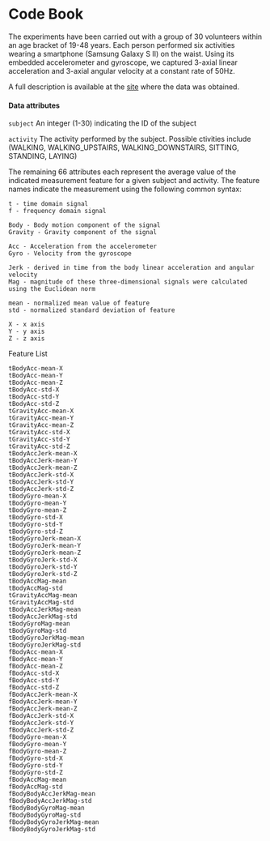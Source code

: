 # Code Book

The experiments have been carried out with a group of 30 volunteers within an age bracket of 19-48 years. Each person performed six activities wearing a smartphone (Samsung Galaxy S II) on the waist. Using its embedded accelerometer and gyroscope, we captured 3-axial linear acceleration and 3-axial angular velocity at a constant rate of 50Hz.

A full description is available at the [site](http://archive.ics.uci.edu/ml/datasets/Human+Activity+Recognition+Using+Smartphones) where the data was obtained.


#### Data attributes

`subject`
	An integer (1-30) indicating the ID of the subject
	
`activity`
	The activity performed by the subject.  Possible ctivities include (WALKING, WALKING_UPSTAIRS, WALKING_DOWNSTAIRS, SITTING, STANDING, LAYING)
	
The remaining 66 attributes each represent the average value of the indicated measurement feature for a given subject and activity.  The feature names indicate the measurement using the following common syntax:

```
t - time domain signal
f - frequency domain signal

Body - Body motion component of the signal
Gravity - Gravity component of the signal

Acc - Acceleration from the accelerometer
Gyro - Velocity from the gyroscope

Jerk - derived in time from the body linear acceleration and angular velocity
Mag - magnitude of these three-dimensional signals were calculated using the Euclidean norm

mean - normalized mean value of feature
std - normalized standard deviation of feature

X - x axis
Y - y axis
Z - z axis
```

Feature List

```
tBodyAcc-mean-X
tBodyAcc-mean-Y
tBodyAcc-mean-Z
tBodyAcc-std-X
tBodyAcc-std-Y
tBodyAcc-std-Z
tGravityAcc-mean-X
tGravityAcc-mean-Y
tGravityAcc-mean-Z
tGravityAcc-std-X
tGravityAcc-std-Y
tGravityAcc-std-Z
tBodyAccJerk-mean-X
tBodyAccJerk-mean-Y
tBodyAccJerk-mean-Z
tBodyAccJerk-std-X
tBodyAccJerk-std-Y
tBodyAccJerk-std-Z
tBodyGyro-mean-X
tBodyGyro-mean-Y
tBodyGyro-mean-Z
tBodyGyro-std-X
tBodyGyro-std-Y
tBodyGyro-std-Z
tBodyGyroJerk-mean-X
tBodyGyroJerk-mean-Y
tBodyGyroJerk-mean-Z
tBodyGyroJerk-std-X
tBodyGyroJerk-std-Y
tBodyGyroJerk-std-Z
tBodyAccMag-mean
tBodyAccMag-std
tGravityAccMag-mean
tGravityAccMag-std
tBodyAccJerkMag-mean
tBodyAccJerkMag-std
tBodyGyroMag-mean
tBodyGyroMag-std
tBodyGyroJerkMag-mean
tBodyGyroJerkMag-std
fBodyAcc-mean-X
fBodyAcc-mean-Y
fBodyAcc-mean-Z
fBodyAcc-std-X
fBodyAcc-std-Y
fBodyAcc-std-Z
fBodyAccJerk-mean-X
fBodyAccJerk-mean-Y
fBodyAccJerk-mean-Z
fBodyAccJerk-std-X
fBodyAccJerk-std-Y
fBodyAccJerk-std-Z
fBodyGyro-mean-X
fBodyGyro-mean-Y
fBodyGyro-mean-Z
fBodyGyro-std-X
fBodyGyro-std-Y
fBodyGyro-std-Z
fBodyAccMag-mean
fBodyAccMag-std
fBodyBodyAccJerkMag-mean
fBodyBodyAccJerkMag-std
fBodyBodyGyroMag-mean
fBodyBodyGyroMag-std
fBodyBodyGyroJerkMag-mean
fBodyBodyGyroJerkMag-std
```

